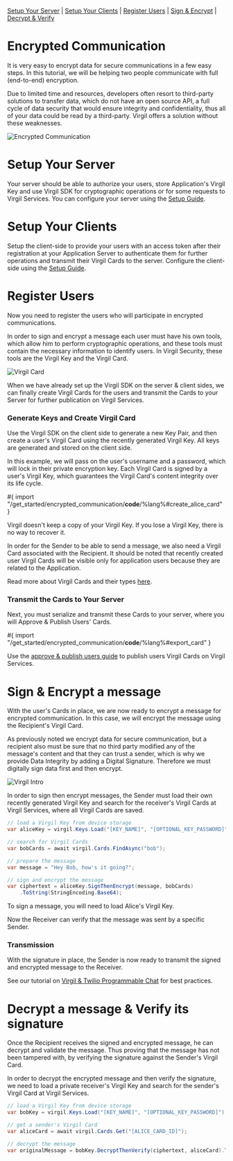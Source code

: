  [Setup Your Server](#head2) | [Setup Your Clients](#head3) | [Register Users](#head4) | [Sign & Encrypt](#head7) | [Decrypt & Verify](#head9)

# Encrypted Communication
It is very easy to encrypt data for secure communications in a few easy steps. In this tutorial, we will be helping two people communicate with full (end-to-end) encryption.

Due to limited time and resources, developers often resort to third-party solutions to transfer data, which do not have an open source API, a full cycle of data security that would ensure integrity and confidentiality, thus all of your data could be read by a third-party. Virgil offers a solution without these weaknesses.

![Encrypted Communication](https://github.com/VirgilSecurity/virgil-sdk-net/blob/v4/docs/img/encrypted_communication_intro.png)

# <a name="head2"></a>Setup Your Server

Your server should be able to authorize your users, store Application's Virgil Key and use Virgil SDK for cryptographic operations or for some requests to Virgil Services. You can configure your server using the [Setup Guide](https://github.com/VirgilSecurity/virgil-sdk-net/blob/v4/docs/guides/configuration/server.md).

# <a name="head3"></a>Setup Your Clients

Setup the client-side to provide your users with an access token after their registration at your Application Server to authenticate them for further operations and transmit their Virgil Cards to the server. Configure the client-side using the [Setup Guide](/guides/configuration/client-side).

# <a name="head4"></a>Register Users

Now you need to register the users who will participate in encrypted communications.

In order to sign and encrypt a message each user must have his own tools, which allow him to perform cryptographic operations, and these tools must contain the necessary information to identify users. In Virgil Security, these tools are the Virgil Key and the Virgil Card.

![Virgil Card](/img/Card_introduct.png "Create Virgil Card")

When we have already set up the Virgil SDK on the server & client sides, we can finally create Virgil Cards for the users and transmit the Cards to your Server for further publication on Virgil Services.

### Generate Keys and Create Virgil Card

Use the Virgil SDK on the client side to generate a new Key Pair, and then create a user's Virgil Card using the recently generated Virgil Key. All keys are generated and stored on the client side.

In this example, we will pass on the user's username and a password, which will lock in their private encryption key. Each Virgil Card is signed by a user's Virgil Key, which guarantees the Virgil Card's content integrity over its life cycle.

#{ import "/get_started/encrypted_communication/__code__/%lang%#create_alice_card" }

<Warning> Virgil doesn't keep a copy of your Virgil Key. If you lose a Virgil Key, there is no way to recover it.</Warning>

In order for the Sender to be able to send a message, we also need a Virgil Card associated with the Recipient. It should be noted that recently created user Virgil Cards will be visible only for application users because they are related to the Application.

Read more about Virgil Cards and their types [here](/guides/virgil-card/creating).

### Transmit the Cards to Your Server

Next, you must serialize and transmit these Cards to your server, where you will Approve & Publish Users' Cards.

#{ import "/get_started/encrypted_communication/__code__/%lang%#export_card" }

Use the [approve & publish users guide](/guides/configuration/server-side) to publish users Virgil Cards on Virgil Services.

# <a name="head7"></a>Sign & Encrypt a message

With the user's Cards in place, we are now ready to encrypt a message for encrypted communication. In this case, we will encrypt the message using the Recipient's Virgil Card.

As previously noted we encrypt data for secure communication, but a recipient also must be sure that no third party modified any of the message's content and that they can trust a sender, which is why we provide Data Integrity by adding a Digital Signature. Therefore we must digitally sign data first and then encrypt.

![Virgil Intro](https://github.com/VirgilSecurity/virgil-sdk-net/blob/v4/docs/img/Guides_introduction.png)

In order to sign then encrypt messages, the Sender must load their own recently generated Virgil Key and search for the receiver's Virgil Cards at Virgil Services, where all Virgil Cards are saved.

```csharp
// load a Virgil Key from device storage
var aliceKey = virgil.Keys.Load("[KEY_NAME]", "[OPTIONAL_KEY_PASSWORD]");

// search for Virgil Cards
var bobCards = await virgil.Cards.FindAsync("bob");

// prepare the message
var message = "Hey Bob, how's it going?";

// sign and encrypt the message
var ciphertext = aliceKey.SignThenEncrypt(message, bobCards)
    .ToString(StringEncoding.Base64);
```

To sign a message, you will need to load Alice's Virgil Key. 

Now the Receiver can verify that the message was sent by a specific Sender.

### Transmission

With the signature in place, the Sender is now ready to transmit the signed and encrypted message to the Receiver.

See our tutorial on [Virgil & Twilio Programmable Chat](https://github.com/VirgilSecurity/virgil-demo-twilio) for best practices.

# <a name="head9"></a> Decrypt a message & Verify its signature

Once the Recipient receives the signed and encrypted message, he can decrypt and validate the message. Thus proving that the message has not been tampered with, by verifying the signature against the Sender's Virgil Card.

In order to decrypt the encrypted message and then verify the signature, we need to load a private receiver's Virgil Key and search for the sender's Virgil Card at Virgil Services.

```csharp
// load a Virgil Key from device storage
var bobKey = virgil.Keys.Load("[KEY_NAME]", "[OPTIONAL_KEY_PASSWORD]");

// get a sender's Virgil Card
var aliceCard = await virgil.Cards.Get("[ALICE_CARD_ID]");

// decrypt the message
var originalMessage = bobKey.DecryptThenVerify(ciphertext, aliceCard).ToString();
```



